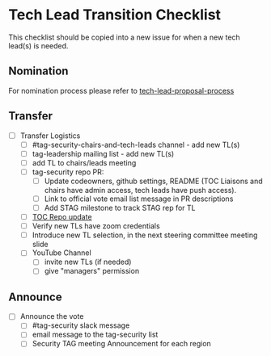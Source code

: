# Tech Lead Transition Checklist

This checklist should be copied into a new issue for when a new tech lead(s) is needed.

## Nomination

For nomination process please refer to [tech-lead-proposal-process](./tech-lead-proposal-process.md)

## Transfer

* [ ] Transfer Logistics
  * [ ] #tag-security-chairs-and-tech-leads channel - add new TL(s)
  * [ ] tag-leadership mailing list - add new TL(s)
  * [ ] add TL to chairs/leads meeting
  * [ ] tag-security repo PR:
    * [ ] Update codeowners, github settings, README (TOC Liaisons and chairs
      have admin access, tech leads have push access).
    * [ ] Link to official vote email list message in PR descriptions
    * [ ] Add STAG milestone to track STAG rep for TL
  * [ ] [TOC Repo update](https://github.com/cncf/toc/blob/main/tags/tag-charters/security.md)
  * [ ] Verify new TLs have zoom credentials
  * [ ] Introduce new TL selection, in the next steering committee meeting slide
  * [ ] YouTube Channel
    * [ ] invite new TLs (if needed)
    * [ ] give "managers" permission

## Announce

* [ ] Announce the vote
  * [ ] #tag-security slack message
  * [ ] email message to the tag-security list
  * [ ] Security TAG meeting Announcement for each region
